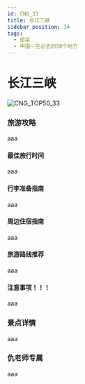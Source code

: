 ```yaml
---
id: CNG_33
title: 长江三峡
sidebar_position: 34
tags:
  - 拾柒
  - 中国一生必去的50个地方
---
```


# 长江三峡

![CNG\_TOP50\_33](https://github.com/AzraelQAQ/my-docusaurus-site/blob/master/img/love/CNG\_TOP50/33.png)

### 旅游攻略

aaa

#### 最佳旅行时间

aaa

#### 行李准备指南

aaa

#### 周边住宿指南

aaa

#### 旅游路线推荐

aaa

#### 注意事项！！！

aaa

### 景点详情

aaa

### 仇老师专属

aaa

